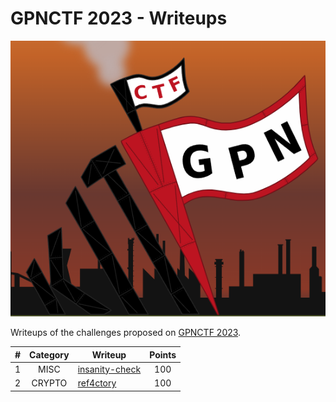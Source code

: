 # GPNCTF 2023 - Writeups
<p align="center">
  <img src="assets/banner.png" />
</p>

Writeups of the challenges proposed on [GPNCTF 2023](https://ctf.kitctf.de/).

<div align="center">

| **#** | **Category** | **Writeup** | **Points** |
|:---:|:---:|---|:---:|
| 1 | MISC | [insanity-check](insanity-check/README.md) | 100 |
| 2 | CRYPTO | [ref4ctory](ref4ctory/README.md) | 100 |

